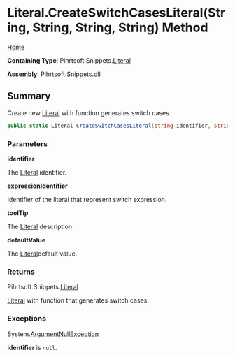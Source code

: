 # Literal\.CreateSwitchCasesLiteral\(String, String, String, String\) Method

[Home](../../../../README.md)

**Containing Type**: Pihrtsoft\.Snippets\.[Literal](../README.md)

**Assembly**: Pihrtsoft\.Snippets\.dll

## Summary

Create new [Literal](../README.md) with function generates switch cases\.

```csharp
public static Literal CreateSwitchCasesLiteral(string identifier, string expressionIdentifier, string toolTip = null, string defaultValue = "default:")
```

### Parameters

**identifier**

The [Literal](../README.md) identifier\.

**expressionIdentifier**

Identifier of the literal that represent switch expression\.

**toolTip**

The [Literal](../README.md) description\.

**defaultValue**

The [Literal](../README.md)default value\.

### Returns

Pihrtsoft\.Snippets\.[Literal](../README.md)

[Literal](../README.md) with function that generates switch cases\.

### Exceptions

System\.[ArgumentNullException](https://docs.microsoft.com/en-us/dotnet/api/system.argumentnullexception)

**identifier** is `null`\.

